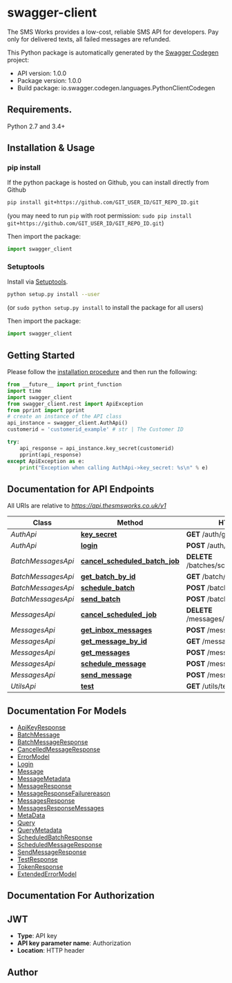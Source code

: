# swagger-client
The SMS Works provides a low-cost, reliable SMS API for developers. Pay only for delivered texts, all failed messages are refunded.

This Python package is automatically generated by the [Swagger Codegen](https://github.com/swagger-api/swagger-codegen) project:

- API version: 1.0.0
- Package version: 1.0.0
- Build package: io.swagger.codegen.languages.PythonClientCodegen

## Requirements.

Python 2.7 and 3.4+

## Installation & Usage
### pip install

If the python package is hosted on Github, you can install directly from Github

```sh
pip install git+https://github.com/GIT_USER_ID/GIT_REPO_ID.git
```
(you may need to run `pip` with root permission: `sudo pip install git+https://github.com/GIT_USER_ID/GIT_REPO_ID.git`)

Then import the package:
```python
import swagger_client 
```

### Setuptools

Install via [Setuptools](http://pypi.python.org/pypi/setuptools).

```sh
python setup.py install --user
```
(or `sudo python setup.py install` to install the package for all users)

Then import the package:
```python
import swagger_client
```

## Getting Started

Please follow the [installation procedure](#installation--usage) and then run the following:

```python
from __future__ import print_function
import time
import swagger_client
from swagger_client.rest import ApiException
from pprint import pprint
# create an instance of the API class
api_instance = swagger_client.AuthApi()
customerid = 'customerid_example' # str | The Customer ID

try:
    api_response = api_instance.key_secret(customerid)
    pprint(api_response)
except ApiException as e:
    print("Exception when calling AuthApi->key_secret: %s\n" % e)

```

## Documentation for API Endpoints

All URIs are relative to *https://api.thesmsworks.co.uk/v1*

Class | Method | HTTP request | Description
------------ | ------------- | ------------- | -------------
*AuthApi* | [**key_secret**](docs/AuthApi.md#key_secret) | **GET** /auth/getApiKey | 
*AuthApi* | [**login**](docs/AuthApi.md#login) | **POST** /auth/token | 
*BatchMessagesApi* | [**cancel_scheduled_batch_job**](docs/BatchMessagesApi.md#cancel_scheduled_batch_job) | **DELETE** /batches/schedule/{batchid} | 
*BatchMessagesApi* | [**get_batch_by_id**](docs/BatchMessagesApi.md#get_batch_by_id) | **GET** /batch/{batchid} | 
*BatchMessagesApi* | [**schedule_batch**](docs/BatchMessagesApi.md#schedule_batch) | **POST** /batch/schedule | 
*BatchMessagesApi* | [**send_batch**](docs/BatchMessagesApi.md#send_batch) | **POST** /batch/send | 
*MessagesApi* | [**cancel_scheduled_job**](docs/MessagesApi.md#cancel_scheduled_job) | **DELETE** /messages/schedule/{messageid} | 
*MessagesApi* | [**get_inbox_messages**](docs/MessagesApi.md#get_inbox_messages) | **POST** /messages/inbox | 
*MessagesApi* | [**get_message_by_id**](docs/MessagesApi.md#get_message_by_id) | **GET** /messages/{messageid} | 
*MessagesApi* | [**get_messages**](docs/MessagesApi.md#get_messages) | **POST** /messages | 
*MessagesApi* | [**schedule_message**](docs/MessagesApi.md#schedule_message) | **POST** /message/schedule | 
*MessagesApi* | [**send_message**](docs/MessagesApi.md#send_message) | **POST** /message/send | 
*UtilsApi* | [**test**](docs/UtilsApi.md#test) | **GET** /utils/test | 


## Documentation For Models

 - [ApiKeyResponse](docs/ApiKeyResponse.md)
 - [BatchMessage](docs/BatchMessage.md)
 - [BatchMessageResponse](docs/BatchMessageResponse.md)
 - [CancelledMessageResponse](docs/CancelledMessageResponse.md)
 - [ErrorModel](docs/ErrorModel.md)
 - [Login](docs/Login.md)
 - [Message](docs/Message.md)
 - [MessageMetadata](docs/MessageMetadata.md)
 - [MessageResponse](docs/MessageResponse.md)
 - [MessageResponseFailurereason](docs/MessageResponseFailurereason.md)
 - [MessagesResponse](docs/MessagesResponse.md)
 - [MessagesResponseMessages](docs/MessagesResponseMessages.md)
 - [MetaData](docs/MetaData.md)
 - [Query](docs/Query.md)
 - [QueryMetadata](docs/QueryMetadata.md)
 - [ScheduledBatchResponse](docs/ScheduledBatchResponse.md)
 - [ScheduledMessageResponse](docs/ScheduledMessageResponse.md)
 - [SendMessageResponse](docs/SendMessageResponse.md)
 - [TestResponse](docs/TestResponse.md)
 - [TokenResponse](docs/TokenResponse.md)
 - [ExtendedErrorModel](docs/ExtendedErrorModel.md)


## Documentation For Authorization


## JWT

- **Type**: API key
- **API key parameter name**: Authorization
- **Location**: HTTP header


## Author



